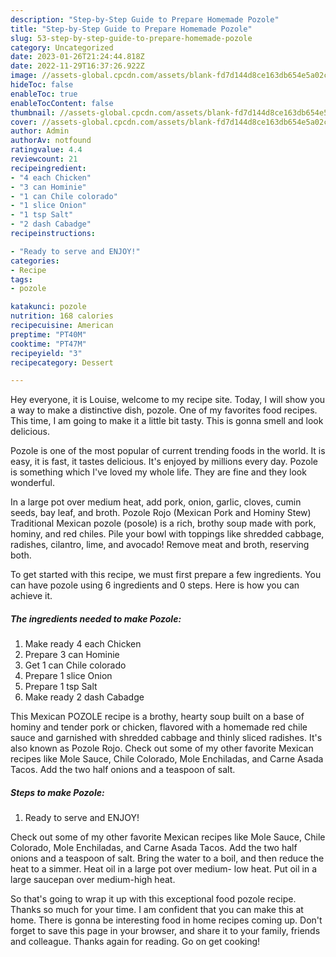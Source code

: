 ```yaml
---
description: "Step-by-Step Guide to Prepare Homemade Pozole"
title: "Step-by-Step Guide to Prepare Homemade Pozole"
slug: 53-step-by-step-guide-to-prepare-homemade-pozole
category: Uncategorized
date: 2023-01-26T21:24:44.818Z
date: 2022-11-29T16:37:26.922Z
image: //assets-global.cpcdn.com/assets/blank-fd7d144d8ce163db654e5a02c40b08a2775adb7897d16e4062681dc7e1b2800f.png
hideToc: false
enableToc: true
enableTocContent: false
thumbnail: //assets-global.cpcdn.com/assets/blank-fd7d144d8ce163db654e5a02c40b08a2775adb7897d16e4062681dc7e1b2800f.png
cover: //assets-global.cpcdn.com/assets/blank-fd7d144d8ce163db654e5a02c40b08a2775adb7897d16e4062681dc7e1b2800f.png
author: Admin
authorAv: notfound
ratingvalue: 4.4
reviewcount: 21
recipeingredient:
- "4 each Chicken"
- "3 can Hominie"
- "1 can Chile colorado"
- "1 slice Onion"
- "1 tsp Salt"
- "2 dash Cabadge"
recipeinstructions:

- "Ready to serve and ENJOY!"
categories:
- Recipe
tags:
- pozole

katakunci: pozole 
nutrition: 168 calories
recipecuisine: American
preptime: "PT40M"
cooktime: "PT47M"
recipeyield: "3"
recipecategory: Dessert

---
```



Hey everyone, it is Louise, welcome to my recipe site. Today, I will show you a way to make a distinctive dish, pozole. One of my favorites food recipes. This time, I am going to make it a little bit tasty. This is gonna smell and look delicious.

Pozole is one of the most popular of current trending foods in the world. It is easy, it is fast, it tastes delicious. It's enjoyed by millions every day. Pozole is something which I've loved my whole life. They are fine and they look wonderful.

In a large pot over medium heat, add pork, onion, garlic, cloves, cumin seeds, bay leaf, and broth. Pozole Rojo (Mexican Pork and Hominy Stew) Traditional Mexican pozole (posole) is a rich, brothy soup made with pork, hominy, and red chiles. Pile your bowl with toppings like shredded cabbage, radishes, cilantro, lime, and avocado! Remove meat and broth, reserving both.


To get started with this recipe, we must first prepare a few ingredients. You can have pozole using 6 ingredients and 0 steps. Here is how you can achieve it.

<!--inarticleads1-->

##### The ingredients needed to make Pozole:

1. Make ready 4 each Chicken
1. Prepare 3 can Hominie
1. Get 1 can Chile colorado
1. Prepare 1 slice Onion
1. Prepare 1 tsp Salt
1. Make ready 2 dash Cabadge


This Mexican POZOLE recipe is a brothy, hearty soup built on a base of hominy and tender pork or chicken, flavored with a homemade red chile sauce and garnished with shredded cabbage and thinly sliced radishes. It&#39;s also known as Pozole Rojo. Check out some of my other favorite Mexican recipes like Mole Sauce, Chile Colorado, Mole Enchiladas, and Carne Asada Tacos. Add the two half onions and a teaspoon of salt. 

<!--inarticleads2-->

##### Steps to make Pozole:


1. Ready to serve and ENJOY!

Check out some of my other favorite Mexican recipes like Mole Sauce, Chile Colorado, Mole Enchiladas, and Carne Asada Tacos. Add the two half onions and a teaspoon of salt. Bring the water to a boil, and then reduce the heat to a simmer. Heat oil in a large pot over medium- low heat. Put oil in a large saucepan over medium-high heat. 

So that's going to wrap it up with this exceptional food pozole recipe. Thanks so much for your time. I am confident that you can make this at home. There is gonna be interesting food in home recipes coming up. Don't forget to save this page in your browser, and share it to your family, friends and colleague. Thanks again for reading. Go on get cooking!
